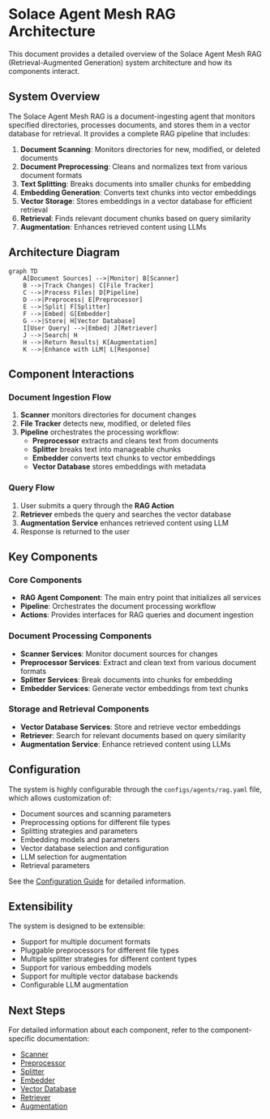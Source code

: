 # Solace Agent Mesh RAG Architecture

This document provides a detailed overview of the Solace Agent Mesh RAG (Retrieval-Augmented Generation) system architecture and how its components interact.

## System Overview

The Solace Agent Mesh RAG is a document-ingesting agent that monitors specified directories, processes documents, and stores them in a vector database for retrieval. It provides a complete RAG pipeline that includes:

1. **Document Scanning**: Monitors directories for new, modified, or deleted documents
2. **Document Preprocessing**: Cleans and normalizes text from various document formats
3. **Text Splitting**: Breaks documents into smaller chunks for embedding
4. **Embedding Generation**: Converts text chunks into vector embeddings
5. **Vector Storage**: Stores embeddings in a vector database for efficient retrieval
6. **Retrieval**: Finds relevant document chunks based on query similarity
7. **Augmentation**: Enhances retrieved content using LLMs

## Architecture Diagram

```mermaid
graph TD
    A[Document Sources] -->|Monitor| B[Scanner]
    B -->|Track Changes| C[File Tracker]
    C -->|Process Files| D[Pipeline]
    D -->|Preprocess| E[Preprocessor]
    E -->|Split| F[Splitter]
    F -->|Embed| G[Embedder]
    G -->|Store| H[Vector Database]
    I[User Query] -->|Embed| J[Retriever]
    J -->|Search| H
    H -->|Return Results| K[Augmentation]
    K -->|Enhance with LLM| L[Response]
```

## Component Interactions

### Document Ingestion Flow

1. **Scanner** monitors directories for document changes
2. **File Tracker** detects new, modified, or deleted files
3. **Pipeline** orchestrates the processing workflow:
   - **Preprocessor** extracts and cleans text from documents
   - **Splitter** breaks text into manageable chunks
   - **Embedder** converts text chunks to vector embeddings
   - **Vector Database** stores embeddings with metadata

### Query Flow

1. User submits a query through the **RAG Action**
2. **Retriever** embeds the query and searches the vector database
3. **Augmentation Service** enhances retrieved content using LLM
4. Response is returned to the user

## Key Components

### Core Components

- **RAG Agent Component**: The main entry point that initializes all services
- **Pipeline**: Orchestrates the document processing workflow
- **Actions**: Provides interfaces for RAG queries and document ingestion

### Document Processing Components

- **Scanner Services**: Monitor document sources for changes
- **Preprocessor Services**: Extract and clean text from various document formats
- **Splitter Services**: Break documents into chunks for embedding
- **Embedder Services**: Generate vector embeddings from text chunks

### Storage and Retrieval Components

- **Vector Database Services**: Store and retrieve vector embeddings
- **Retriever**: Search for relevant documents based on query similarity
- **Augmentation Service**: Enhance retrieved content using LLMs

## Configuration

The system is highly configurable through the `configs/agents/rag.yaml` file, which allows customization of:

- Document sources and scanning parameters
- Preprocessing options for different file types
- Splitting strategies and parameters
- Embedding models and parameters
- Vector database selection and configuration
- LLM selection for augmentation
- Retrieval parameters

See the [Configuration Guide](configuration.md) for detailed information.

## Extensibility

The system is designed to be extensible:

- Support for multiple document formats
- Pluggable preprocessors for different file types
- Multiple splitter strategies for different content types
- Support for various embedding models
- Support for multiple vector database backends
- Configurable LLM augmentation

## Next Steps

For detailed information about each component, refer to the component-specific documentation:

- [Scanner](components/scanner.md)
- [Preprocessor](components/preprocessor.md)
- [Splitter](components/splitter.md)
- [Embedder](components/embedder.md)
- [Vector Database](components/vector_db.md)
- [Retriever](components/retriever.md)
- [Augmentation](components/augmentation.md)
